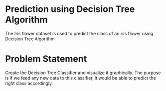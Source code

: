 # Prediction using Decision Tree Algorithm

The Iris flower dataset is used to predict the class of an iris flower using Decision Tree Algorithm

# Problem Statement
Create the Decision Tree Classifier and visualize it graphically.
The purpose is if we feed any new data to this classifier, it would be able to predict the right class accordingly.

